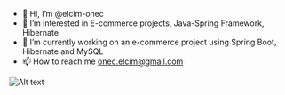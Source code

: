 - 👋 Hi, I’m @elcim-onec
- 👀 I’m interested in E-commerce projects, Java-Spring Framework, Hibernate
- 🌱 I’m currently working on an e-commerce project using Spring Boot, Hibernate and MySQL
- 📫 How to reach me onec.elcim@gmail.com

![Alt text](https://i.pinimg.com/originals/b7/3a/b1/b73ab1c8e9ea11a15a1a480552d899f6.gif)
